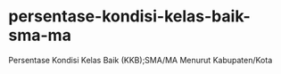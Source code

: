 # persentase-kondisi-kelas-baik-sma-ma
Persentase Kondisi Kelas Baik (KKB);SMA/MA Menurut Kabupaten/Kota
